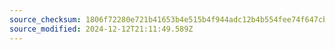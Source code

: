 ```yaml
---
source_checksum: 1806f72280e721b41653b4e515b4f944adc12b4b554fee74f647cb3ea9139005
source_modified: 2024-12-12T21:11:49.589Z
---
```


